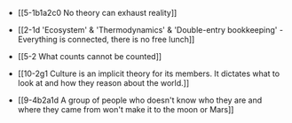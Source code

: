 - [[5-1b1a2c0 No theory can exhaust reality]]
- [[2-1d 'Ecosystem' & 'Thermodynamics' & 'Double-entry bookkeeping' - Everything is connected, there is no free lunch]]
- [[5-2 What counts cannot be counted]]

- [[10-2g1 Culture is an implicit theory for its members. It dictates what to look at and how they reason about the world.]]
- [[9-4b2a1d A group of people who doesn't know who they are and where they came from won't make it to the moon or Mars]]
